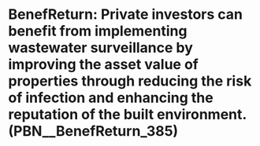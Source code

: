 # BenefReturn: __Private investors can benefit from implementing wastewater surveillance by improving the asset value of properties through reducing the risk of infection and enhancing the reputation of the built environment.__ (PBN__BenefReturn_385)


